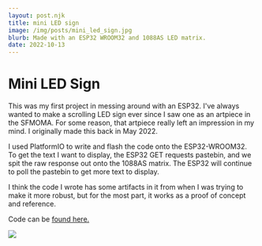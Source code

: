 ```yaml
---
layout: post.njk
title: mini LED sign 
image: /img/posts/mini_led_sign.jpg
blurb: Made with an ESP32 WROOM32 and 1088AS LED matrix. 
date: 2022-10-13
---
```

# Mini LED Sign
This was my first project in messing around with an ESP32. I've always wanted to make a scrolling LED sign ever since I saw one as an artpiece in the SFMOMA. For some reason, that artpiece really left an impression in my mind. I originally made this back in May 2022.

I used PlatformIO to write and flash the code onto the ESP32-WROOM32. To get the text I want to display, the ESP32 GET requests pastebin, and we spit the raw response out onto the 1088AS matrix. The ESP32 will continue to poll the pastebin to get more text to display.

I think the code I wrote has some artifacts in it from when I was trying to make it more robust, but for the most part, it works as a proof of concept and reference.

Code can be [found here.](https://github.com/k-xvin/esp32-1088as-matrix)

<img src="/img/posts/mini_led_sign.jpg"></img>